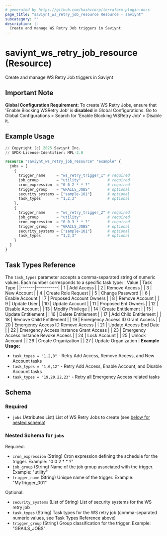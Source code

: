 ```yaml
---
# generated by https://github.com/hashicorp/terraform-plugin-docs
page_title: "saviynt_ws_retry_job_resource Resource - saviynt"
subcategory: ""
description: |-
  Create and manage WS Retry Job triggers in Saviynt
---
```


# saviynt_ws_retry_job_resource (Resource)

Create and manage WS Retry Job triggers in Saviynt

## Important Note

**Global Configuration Requirement:** To create WS Retry Jobs, ensure that 'Enable Blocking WSRetry Job' is **disabled** in Global Configurations. Go to Global Configurations > Search for 'Enable Blocking WSRetry Job' > Disable it.

## Example Usage

```terraform
// Copyright (c) 2025 Saviynt Inc.
// SPDX-License-Identifier: MPL-2.0

resource "saviynt_ws_retry_job_resource" "example" {
  jobs = [
    {
      trigger_name     = "ws_retry_trigger_1" # required
      job_group        = "utility"            # required
      cron_expression  = "0 0 2 * * ?"        # required
      trigger_group    = "GRAILS_JOBS"        # optional
      security_systems = ["sample-101"]       # optional
      task_types       = "1,2,3"              # optional
    },
    {
      trigger_name     = "ws_retry_trigger_2" # required
      job_group        = "utility"            # required
      cron_expression  = "0 0 3 * * ?"        # required
      trigger_group    = "GRAILS_JOBS"        # optional
      security_systems = ["sample-101"]       # optional
      task_types       = "1,2,3"              # optional
    }
  ]
}
```
## Task Types Reference
The `task_types` parameter accepts a comma-separated string of numeric values. Each number corresponds to a specific task type:
| Value | Task Type |
|-------|-----------|
| 1 | Add Access |
| 2 | Remove Access |
| 3 | New Account |
| 4 | Create Role Request |
| 5 | Change Password |
| 6 | Enable Account |
| 7 | Proposed Account Owners |
| 8 | Remove Account |
| 9 | Update User |
| 10 | Update Account |
| 11 | Proposed Ent Owners |
| 12 | Disable Account |
| 13 | Modify Privilege |
| 14 | Create Entitlement |
| 15 | Update Entitlement |
| 16 | Delete Entitlement |
| 17 | Add Child Entitlement |
| 18 | Remove Child Entitlement |
| 19 | Emergency Access ID Grant Access |
| 20 | Emergency Access ID Remove Access |
| 21 | Update Access End Date |
| 22 | Emergency Access Instance Grant Access |
| 23 | Emergency Access Instance Revoke Access |
| 24 | Lock Account |
| 25 | Unlock Account |
| 26 | Create Organization |
| 27 | Update Organization |
**Example Usage:**
- `task_types = "1,2,3"` - Retry Add Access, Remove Access, and New Account tasks
- `task_types = "1,6,12"` - Retry Add Access, Enable Account, and Disable Account tasks
- `task_types = "19,20,22,23"` - Retry all Emergency Access related tasks

<!-- schema generated by tfplugindocs -->
## Schema

### Required

- `jobs` (Attributes List) List of WS Retry Jobs to create (see [below for nested schema](#nestedatt--jobs))

<a id="nestedatt--jobs"></a>
### Nested Schema for `jobs`

Required:

- `cron_expression` (String) Cron expression defining the schedule for the trigger. Example: "0 0 2 * * ?"
- `job_group` (String) Name of the job group associated with the trigger. Example: "utility"
- `trigger_name` (String) Unique name of the trigger. Example: "MyTrigger_001"

Optional:

- `security_systems` (List of String) List of security systems for the WS retry job
- `task_types` (String) Task types for the WS retry job (comma-separated numeric values, see Task Types Reference above)
- `trigger_group` (String) Group classification for the trigger. Example: "GRAILS_JOBS"
